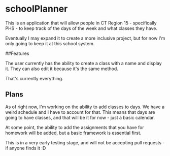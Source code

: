 # schoolPlanner
 
This is an application that will allow people in CT Region 15 - specifically PHS - to keep track of the days of the week and what classes they have.

Eventually I may expand it to create a more inclusive project, but for now I'm only going to keep it at this school system.

##Features

The user currently has the ability to create a class with a name and display it. They can also edit it because it's the same method.

That's currently everything.

## Plans

As of right now, I'm working on the ability to add classes to days.
We have a weird schedule and I have to account for that.
This means that days are going to have classes, and that will be it for now - just a basic calendar.

At some point, the ability to add the assignments that you have for homework will be added, but a basic framework is essential first.


This is in a very early testing stage, and will not be accepting pull requests - if anyone finds it :D